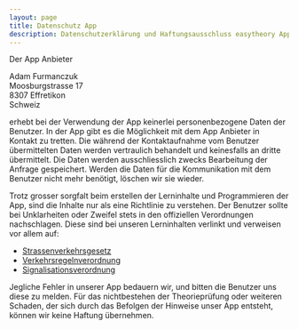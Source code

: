 ```yaml
---
layout: page
title: Datenschutz App
description: Datenschutzerklärung und Haftungsausschluss easytheory App.
---
```

Der App Anbieter

Adam Furmanczuk  
Moosburgstrasse 17  
8307 Effretikon  
Schweiz

erhebt bei der Verwendung der App keinerlei personenbezogene Daten der Benutzer. In der App gibt es die Möglichkeit mit dem App Anbieter in Kontakt zu tretten. Die während der Kontaktaufnahme vom Benutzer übermittelten Daten werden vertraulich behandelt und keinesfalls an dritte übermittelt. Die Daten werden ausschliesslich zwecks Bearbeitung der Anfrage gespeichert. Werden die Daten für die Kommunikation mit dem Benutzer nicht mehr benötigt, löschen wir sie wieder.

Trotz grosser sorgfalt beim erstellen der Lerninhalte und Programmieren der App, sind die Inhalte nur als eine Richtlinie zu verstehen. Der Benutzer sollte bei Unklarheiten oder Zweifel stets in den offiziellen Verordnungen nachschlagen. Diese sind bei unseren Lerninhalten verlinkt und verweisen vor allem auf:

* [Strassenverkehrsgesetz](https://www.fedlex.admin.ch/eli/cc/1959/679_705_685/de)
* [Verkehrsregelnverordnung](https://www.fedlex.admin.ch/eli/cc/1962/1364_1409_1420/de)
* [Signalisationsverordnung](https://www.fedlex.admin.ch/eli/cc/1979/1961_1961_1961/de)

Jegliche Fehler in unserer App bedauern wir, und bitten die Benutzer uns diese zu melden. Für das nichtbestehen der Theorieprüfung oder weiteren Schaden, der sich durch das Befolgen der Hinweise unser App entsteht, können wir keine Haftung übernehmen.
